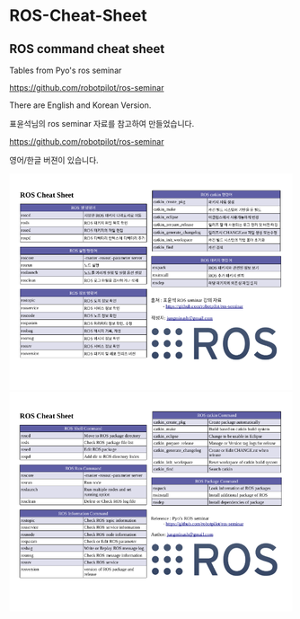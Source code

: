 # ROS-Cheat-Sheet
## ROS command cheat sheet

Tables from Pyo's ros seminar

https://github.com/robotpilot/ros-seminar

There are English and Korean Version.


표윤석님의 ros seminar 자료를 참고하여 만들었습니다.

https://github.com/robotpilot/ros-seminar

영어/한글 버젼이 있습니다.


![ROS_Cheat_Sheet](/ROS_Cheat_Sheet.png)
![ENG_ROS_Cheat_Sheet](/[ENG]ROS_Cheat_Sheet.png)
